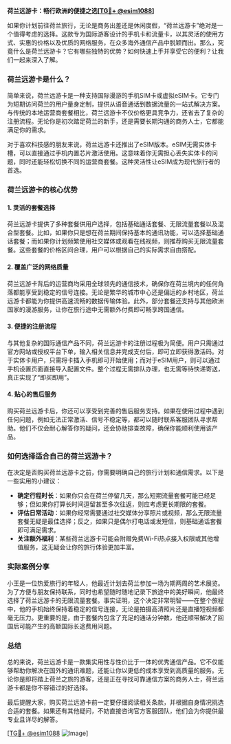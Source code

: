 **荷兰远游卡：畅行欧洲的便捷之选[[TG💪+ @esim1088](https://t.me/s/esim1088)]**

如果你计划前往荷兰旅行，无论是商务出差还是休闲度假，“荷兰远游卡”绝对是一个值得考虑的选择。这款专为国际游客设计的手机卡和流量卡，以其灵活的使用方式、实惠的价格以及优质的网络服务，在众多海外通信产品中脱颖而出。那么，究竟什么是荷兰远游卡？它有哪些独特的优势？如何快速上手并享受它的便利？让我们一起来深入了解。

### 荷兰远游卡是什么？

简单来说，荷兰远游卡是一种支持国际漫游的手机SIM卡或虚拟eSIM卡。它专门为短期访问荷兰的用户量身定制，提供从语音通话到数据流量的一站式解决方案。与传统的本地运营商套餐相比，荷兰远游卡不仅价格更具竞争力，还省去了复杂的注册流程。无论你是初次踏足荷兰的新手，还是需要长期沟通的商务人士，它都能满足你的需求。

对于喜欢科技感的朋友来说，荷兰远游卡还推出了eSIM版本。eSIM无需实体卡槽，可以直接通过手机内置芯片激活使用。这意味着你无需担心丢失实体卡的问题，同时还能轻松切换不同的运营商套餐。这种灵活性让eSIM成为现代旅行者的首选。

### 荷兰远游卡的核心优势

#### 1. **灵活的套餐选择**
荷兰远游卡提供了多种套餐供用户选择，包括基础通话套餐、无限流量套餐以及混合型套餐。比如，如果你只是想在荷兰期间保持基本的通讯功能，可以选择基础通话套餐；而如果你计划频繁使用社交媒体或观看在线视频，则推荐购买无限流量套餐。这些套餐的价格区间合理，用户可以根据自己的实际需求自由搭配。

#### 2. **覆盖广泛的网络质量**
荷兰远游卡背后的运营商均采用全球领先的通信技术，确保你在荷兰境内的任何角落都能享受到稳定的信号连接。无论是繁华的城市中心还是偏远的乡村地区，荷兰远游卡都能为你提供高速流畅的数据传输体验。此外，部分套餐还支持与其他欧洲国家的漫游服务，让你在旅行途中无需额外付费即可畅享跨国通信。

#### 3. **便捷的注册流程**
与其他复杂的国际通信产品不同，荷兰远游卡的注册过程极为简便。用户只需通过官方网站或授权平台下单，输入相关信息并完成支付后，即可立即获得激活码。对于实体卡用户，只需将卡插入手机即可开始使用；而对于eSIM用户，则可以通过手机设置页面直接导入配置文件。整个过程无需排队办理，也无需等待快递寄送，真正实现了“即买即用”。

#### 4. **贴心的售后服务**
购买荷兰远游卡后，你还可以享受到完善的售后服务支持。如果在使用过程中遇到任何问题，例如无法正常激活、信号不稳定等，都可以随时联系客服团队寻求帮助。他们不仅会耐心解答你的疑问，还会协助排查故障，确保你能顺利使用该产品。

### 如何选择适合自己的荷兰远游卡？

在决定是否购买荷兰远游卡之前，你需要明确自己的旅行计划和通信需求。以下是一些实用的小建议：

- **确定行程时长**：如果你只会在荷兰停留几天，那么短期流量套餐可能已经足够；但如果你打算长时间逗留甚至多次往返，则应考虑更长期限的套餐。
- **评估日常活动**：如果你经常需要通过社交媒体分享照片或视频，那么无限流量套餐无疑是最佳选择；反之，如果只是偶尔打电话或发短信，则基础通话套餐即可满足需求。
- **关注额外福利**：某些荷兰远游卡可能会附赠免费Wi-Fi热点接入权限或其他增值服务，这无疑会让你的旅行体验更加丰富。

### 实际案例分享

小王是一位热爱旅行的年轻人，他最近计划去荷兰参加一场为期两周的艺术展览。为了方便与朋友保持联系，同时也希望随时随地记录下旅途中的美好瞬间，他最终选择了荷兰远游卡的无限流量套餐。事实证明，这个决定非常明智——在整个旅程中，他的手机始终保持着稳定的信号连接，无论是拍摄高清照片还是直播短视频都毫无压力。更重要的是，由于套餐内包含了充足的通话分钟数，他还顺带解决了回国后可能产生的高额国际长途费用问题。

### 总结

总的来说，荷兰远游卡是一款集实用性与性价比于一体的优秀通信产品。它不仅能够帮助你解决在国外的通讯难题，还能让你以更低的成本享受到高质量的服务。无论你是即将踏上荷兰之旅的游客，还是正在寻找可靠通信方案的商务人士，荷兰远游卡都是你不容错过的好选择。

最后提醒大家，购买荷兰远游卡前一定要仔细阅读相关条款，并根据自身情况挑选合适的套餐。如果还有其他疑问，不妨直接咨询官方客服团队，他们会为你提供最专业且详尽的解答。

[[TG💪+ @esim1088](https://t.me/s/esim1088) ![Image](https://i.postimg.cc/4NQfJmqS/Snipaste-2025-05-13-00-14-12.png)]